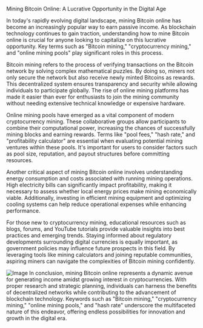 Mining Bitcoin Online: A Lucrative Opportunity in the Digital Age

In today's rapidly evolving digital landscape, mining Bitcoin online has become an increasingly popular way to earn passive income. As blockchain technology continues to gain traction, understanding how to mine Bitcoin online is crucial for anyone looking to capitalize on this lucrative opportunity. Key terms such as "Bitcoin mining," "cryptocurrency mining," and "online mining pools" play significant roles in this process.

Bitcoin mining refers to the process of verifying transactions on the Bitcoin network by solving complex mathematical puzzles. By doing so, miners not only secure the network but also receive newly minted Bitcoins as rewards. This decentralized system ensures transparency and security while allowing individuals to participate globally. The rise of online mining platforms has made it easier than ever for enthusiasts to join the mining community without needing extensive technical knowledge or expensive hardware.

Online mining pools have emerged as a vital component of modern cryptocurrency mining. These collaborative groups allow participants to combine their computational power, increasing the chances of successfully mining blocks and earning rewards. Terms like "pool fees," "hash rate," and "profitability calculator" are essential when evaluating potential mining ventures within these pools. It's important for users to consider factors such as pool size, reputation, and payout structures before committing resources.

Another critical aspect of mining Bitcoin online involves understanding energy consumption and costs associated with running mining operations. High electricity bills can significantly impact profitability, making it necessary to assess whether local energy prices make mining economically viable. Additionally, investing in efficient mining equipment and optimizing cooling systems can help reduce operational expenses while enhancing performance.

For those new to cryptocurrency mining, educational resources such as blogs, forums, and YouTube tutorials provide valuable insights into best practices and emerging trends. Staying informed about regulatory developments surrounding digital currencies is equally important, as government policies may influence future prospects in this field. By leveraging tools like mining calculators and joining reputable communities, aspiring miners can navigate the complexities of Bitcoin mining confidently.


![Image](https://github.com/user-attachments/assets/31692037-0104-4703-abd1-696b6a7dd41b)
In conclusion, mining Bitcoin online represents a dynamic avenue for generating income amidst growing interest in cryptocurrencies. With proper research and strategic planning, individuals can harness the benefits of decentralized networks while contributing to the advancement of blockchain technology. Keywords such as "Bitcoin mining," "cryptocurrency mining," "online mining pools," and "hash rate" underscore the multifaceted nature of this endeavor, offering endless possibilities for innovation and growth in the digital era.